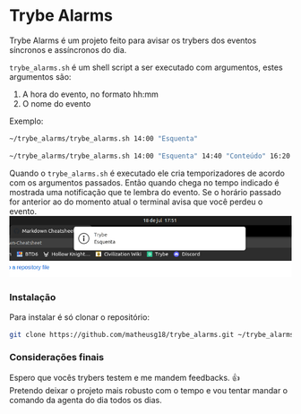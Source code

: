 # Trybe Alarms

Trybe Alarms é um projeto feito para avisar os trybers dos eventos síncronos e assíncronos do dia.

`trybe_alarms.sh` é um shell script a ser executado com argumentos, estes argumentos são:
1. A hora do evento, no formato hh:mm
2. O nome do evento

Exemplo:
```bash
~/trybe_alarms/trybe_alarms.sh 14:00 "Esquenta" 
```
```bash
~/trybe_alarms/trybe_alarms.sh 14:00 "Esquenta" 14:40 "Conteúdo" 16:20 "Aula ao vivo"
```

Quando o `trybe_alarms.sh` é executado ele cria temporizadores de acordo com os argumentos passados. Então quando chega no tempo indicado é mostrada uma notificação que te lembra do evento. Se o horário passado for anterior ao do momento atual o terminal avisa que você perdeu o evento.
![Notification](https://raw.githubusercontent.com/matheusg18/trybe_alarms/main/resources/trybe_alarm_notification.png)

### Instalação

Para instalar é só clonar o repositório:
```bash
git clone https://github.com/matheusg18/trybe_alarms.git ~/trybe_alarms
```

### Considerações finais

Espero que vocês trybers testem e me mandem feedbacks. :thumbsup:  
Pretendo deixar o projeto mais robusto com o tempo e vou tentar mandar o comando da agenta do dia todos os dias.